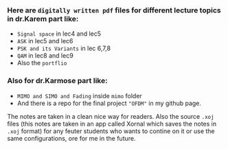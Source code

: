 ### Here are `digitally written pdf` files for different lecture topics in dr.Karem part like:
- `Signal space` in lec4 and lec5
- `ASK` in lec5 and lec6 
- `PSK and its Variants` in lec 6,7,8
- `QAM` in lec8 and lec9
- Also the `portflio`

### Also for dr.Karmose part like: 
- `MIMO and SIMO and Fading` inside `mimo` folder
- And there is a repo for the final project `"OFDM"` in my github page.

The notes are taken in a clean nice way for readers.
Also the source `.xoj` files (this notes are taken in an app called Xornal which saves the notes in `.xoj` format) for any feuter students who wants to contine on it or use the same configurations, ore for me in the future.
